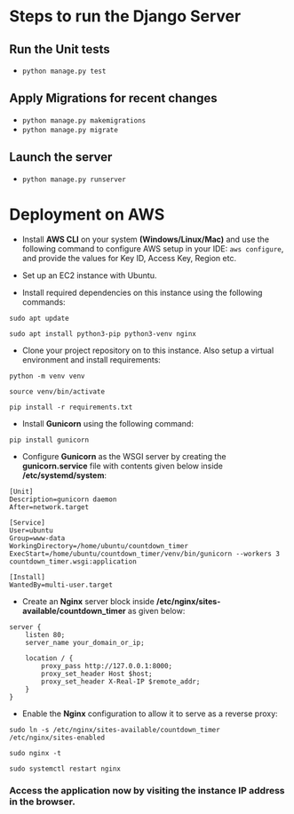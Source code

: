 # Steps to run the Django Server

## Run the Unit tests
- `python manage.py test`

## Apply Migrations for recent changes
- `python manage.py makemigrations`
- `python manage.py migrate`

## Launch the server
- `python manage.py runserver`

# Deployment on AWS

- Install **AWS CLI** on your system **(Windows/Linux/Mac)** and use the following command to configure AWS setup in your IDE: `aws configure`, and provide the values for Key ID, Access Key, Region etc.

- Set up an EC2 instance with Ubuntu.

- Install required dependencies on this instance using the following commands:

`sudo apt update`

`sudo apt install python3-pip python3-venv nginx`

- Clone your project repository on to this instance. Also setup a virtual environment and install requirements:

`python -m venv venv`

`source venv/bin/activate`

`pip install -r requirements.txt`

- Install **Gunicorn** using the following command:

`pip install gunicorn`

- Configure **Gunicorn** as the WSGI server by creating the **gunicorn.service** file with contents given below inside **/etc/systemd/system**:

```
[Unit]
Description=gunicorn daemon
After=network.target

[Service]
User=ubuntu
Group=www-data
WorkingDirectory=/home/ubuntu/countdown_timer
ExecStart=/home/ubuntu/countdown_timer/venv/bin/gunicorn --workers 3 countdown_timer.wsgi:application

[Install]
WantedBy=multi-user.target

```

- Create an **Nginx** server block inside **/etc/nginx/sites-available/countdown_timer** as given below:

```
server {
    listen 80;
    server_name your_domain_or_ip;

    location / {
        proxy_pass http://127.0.0.1:8000;
        proxy_set_header Host $host;
        proxy_set_header X-Real-IP $remote_addr;
    }
}

```

- Enable the **Nginx** configuration to allow it to serve as a reverse proxy:

`sudo ln -s /etc/nginx/sites-available/countdown_timer /etc/nginx/sites-enabled`

`sudo nginx -t`

`sudo systemctl restart nginx`

### Access the application now by visiting the instance IP address in the browser.


